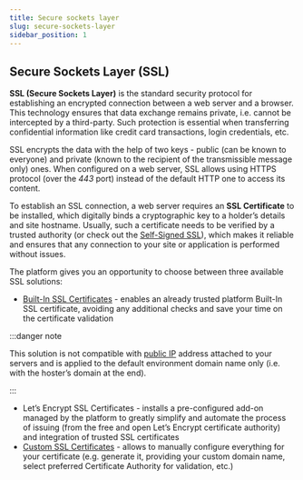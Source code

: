 ```yaml
---
title: Secure sockets layer
slug: secure-sockets-layer
sidebar_position: 1
---
```


## Secure Sockets Layer (SSL)

**SSL (Secure Sockets Layer)** is the standard security protocol for establishing an encrypted connection between a web server and a browser. This technology ensures that data exchange remains private, i.e. cannot be intercepted by a third-party. Such protection is essential when transferring confidential information like credit card transactions, login credentials, etc.

SSL encrypts the data with the help of two keys - public (can be known to everyone) and private (known to the recipient of the transmissible message only) ones. When configured on a web server, SSL allows using HTTPS protocol (over the _443_ port) instead of the default HTTP one to access its content.

To establish an SSL connection, a web server requires an **SSL Certificate** to be installed, which digitally binds a cryptographic key to a holder’s details and site hostname. Usually, such a certificate needs to be verified by a trusted authority (or check out the [Self-Signed SSL](/docs/application-setting/ssl/self-signed-custom-ssl)), which makes it reliable and ensures that any connection to your site or application is performed without issues.

The platform gives you an opportunity to choose between three available SSL solutions:

- [Built-In SSL Certificates](http://localhost:3000/docs/application-setting/ssl/built-in-ssl) - enables an already trusted platform Built-In SSL certificate, avoiding any additional checks and save your time on the certificate validation

:::danger note

This solution is not compatible with [public IP](/docs/application-setting/external-access-to-applications/public-ip) address attached to your servers and is applied to the default environment domain name only (i.e. with the hoster’s domain at the end).

:::

- Let’s Encrypt SSL Certificates - installs a pre-configured add-on managed by the platform to greatly simplify and automate the process of issuing (from the free and open Let’s Encrypt certificate authority) and integration of trusted SSL certificates
- [Custom SSL Certificates](/docs/application-setting/ssl/custom-ssl) - allows to manually configure everything for your certificate (e.g. generate it, providing your custom domain name, select preferred Certificate Authority for validation, etc.)
